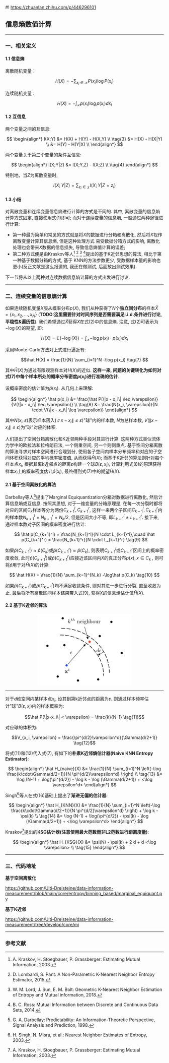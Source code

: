 #! https://zhuanlan.zhihu.com/p/446296101

## **信息熵数值计算**

---

### **一、相关定义**  

#### **1.1 信息熵**  

离散随机变量：

$$
H(X) = -\sum_{x_{i} \in \mathcal{X}} P(x_i) \log P(x_i) \tag{1}
$$

连续随机变量：

$$
H(X) = -\int_{\mathcal{X}} p(x_i) \log p(x_i) d x_i \tag{2}
$$

#### **1.2 互信息**  

两个变量之间的互信息:

$$
\begin{align*}
I(X;Y) &= H(X) + H(Y) - H(X,Y) \\ \tag{3}
    &= H(X) - H(X|Y) \\
    &= H(Y) - H(Y|X) \\
\end{align*}
$$

两个变量关于第三个变量的条件互信息:

$$
\begin{align*}
I(X;Y|Z) &= I(X;Y,Z) - I(X;Z) \\ \tag{4}
\end{align*}
$$

特别地，当$Z$为离散变量时, 

$$
I(X;Y|Z) = \sum_{z_i \in \mathcal{Z}} I(X;Y|Z=z_i) \tag{5}
$$

#### **1.3 小结**  

对离散变量和连续变量信息熵进行计算的方式是不同的. 其中, 离散变量的信息熵计算方式固定, 直接使用式(1)即可; 而对于连续变量的信息熵, 一般通过两种途径进行计算:  

* 第一种最为简单和常见的方式就是将$X$的数据进行分箱和离散化, 然后将$X$视作离散变量计算其信息熵, 但是这种处理方式
  易受数据分箱方式的影响, 离散化处理也会带来$X$数据的信息损失, 导致信息熵值计算的误差; 
* 第二种方式便是由Kraskov等人[^1] [^2] [^3] [^4]提出的基于K近邻思想的算法, 相比于第一种基于数据分箱的方式, 基于
  KNN的方法参数更少, 受数据样本量的影响也更小(反正文献是这么报道的, 我还在做测试, 后面放出测试效果).

下一节将从以上两种对连续数据信息熵计算的方式出发进行讨论.

---

### **二、连续变量的信息熵计算**  

如果连续随机变量$X$服从概率分布$p(X)$, 我们从种获得了$N$个**独立同分布**的样本$\hat{X}=\{x_1,x_2,...,x_N\}$ (**TODO:这里需要针对时间序列是否需要满足i.i.d.条件进行讨论, 平稳性&遍历性**). 我们希望通过$\hat{X}$获得$X$在式(2)中的信息熵. 注意, 式(2)可表示为$-\log(X)$的期望, 即:

$$H(X) = {\mathbb E}(-\log(X)) = \int_{\mathcal{X}}{-\log p(x_i) \cdot p(x_i) d x_i} \tag{6} $$

采用Monte-Carlo方法对上式进行逼近有:

$$\hat H(X) = \frac{1}{N} \sum_{i=1}^N -\log p(x_i) \tag{7} $$

其中$\hat H(X)$为通过有限观测样本对$H(X)$的近似. **这样一来, 问题的关键转化为如何对式(7)中每个样本所处的概率分布密度$p(x_i)$进行准确的估计**. 

设概率密度的估计值为$\hat p(x_i)$. 从几何上来理解:

$$
\begin{align*}
\hat p(x_i) &= \frac{\hat P(\|x - x_i\| \leq \varepsilon)}{V(\|x - x_i\| \leq \varepsilon)} \\ \tag{8}
  &= \frac{N(x_i, \varepsilon)}{N \cdot V(\|x - x_i\| \leq \varepsilon)}  
\end{align*}
$$

其中$N(x_i, \varepsilon)$表示样本落入$(\|x - x_i\| \leq \varepsilon)$"球"内的样本数, $N$为总样本数, $V(\|x - x_i\| \leq \varepsilon)$为"球"对应的体积. 

人们提出了空间分箱离散化和K近邻两种手段对其进行计算. 这两种方式类似流体力学中的欧拉法和拉格朗日法, 一个侧重空间, 另一个则侧重点. 基于空间分箱离散的算法寻求对样本空间进行合理划分, 使用各子空间内样本分布频率和对应的子空间体积获得对应的平均概率密度值, 从而获得$\hat H(X)$; 而基于K近邻的算法则针对每个样本点$x_i$, 根据其离k近邻点的距离$\varepsilon$构建一个球$B(\varepsilon,x_i)$, 计算利用式(8)的原理获得样本$x_i$上的概率密度估计$\hat p(x_i)$, 最终得到式(7)中的期望$\hat H(X)$.  


#### **2.1 基于空间离散化的算法**   

Darbellay等人[^5]提出了Marginal Equiquantization分箱对数据进行离散化, 然后计算信息熵或互信息. 按照其思想, 对于一维变量的分箱原理是, 在每一次分裂时都将对应的区间$C_k$样本等分为两份$C_{k+1}^l, C_{k+1}^r$, 这样一来两个子区间$C_{k+1}^l, C_{k+1}^r$内的样本数$N_{k+1}^l=N_{k+1}^r=N_{k}/2$, 但是区间大小不等, 即$L_{k+1}^l \neq L_{k+1}^r$. 接下来, 通过样本数对子区间的概率密度进行估计:

$$
\hat p(C_{k+1}^l) = \frac{N_{k+1}^l}{N \cdot L_{k+1}^l},\quad \hat p(C_{k+1}^r) = \frac{N_{k+1}^r}{N \cdot L_{k+1}^r} \tag{9}
$$
  
如果$\hat p(C_{k+1}^l) \approx \hat p(C_{k})$或$\hat p(C_{k+1}^r) \approx \hat p(C_{k})$, 则表明$C_{k+1}^l$或$C_{k+1}^r$区间上的概率密度收敛, 此时$\hat p(C_{k+1}^l)$或$\hat p(C_{k+1}^r)$应接近该区间内$X$的真正分布$p(x), x\in C_k$
, 则可将$\hat p$用于对$\hat H(X)$的计算:

$$
\hat H(X) = \frac{1}{N} \sum_{k=1}^{N_k} -\log\hat p(C_k) \tag{10}
$$

如果$\hat p(C_{k+1}^l)$或$\hat p(C_{k+1}^r)$均不满足收敛条件, 则对其进一步进行分裂, 直至收敛为止. 最后将所有离散区间样本结果带入式(9), 获得$X$的信息熵估计值$\hat H(X)$.
  
  
#### **2.2 基于K近邻的算法**  

<div align="center">
<img alt="基于KNN的测量方法.png" src="assets/基于KNN的测量方法.png" width="300" height="" >
</div>

---

对于$d$维空间内某样本点$x_i$, 设其到第k近邻点的距离为$\varepsilon$. 则通过样本频率估计"球"$B(\varepsilon, x_i)$内的样本概率为:

$$\hat P(\|x-x_i\| < \varepsilon) = \frac{k}{N-1} \tag{11}$$

对应球的体积为:

$$V_{x_i, \varepsilon} = \frac{\pi^{d/2}\varepsilon^d}{\Gamma(d/2+1)} \tag{12}$$

将式(11)和(12)代入式(7), 有如下的**朴素K近邻熵估计器(Naive KNN Entropy Estimator)**:

$$
\begin{align*}
\hat H_{naive}(X) &= \frac{1}{N} \sum_{i=1}^N \left(-\log \frac{k\cdot\Gamma(d/2+1)}{N \pi^{d/2}\varepsilon^d} \right) \\ \tag{13}
  &= \log (N-1) + \log(\pi^{d/2}) - \log k - \log (\Gamma(d/2+1)) + <\log \varepsilon^d>
\end{align*}
$$

Singh[^6]等人在式(16)基础上提出了**渐进无偏的估计器**:

$$
\begin{align*}
\hat H_{KNN}(X) &= \frac{1}{N} \sum_{i=1}^N \left(-\log \frac{k\cdot\Gamma(d/2+1)}{N \pi^{d/2}\varepsilon^d} \right) + \log k - \psi(k) \\ \tag{14}
  &= \log (N-1) + \log(\pi^{d/2}) - \psi(k) - \log (\Gamma(d/2+1)) + <\log \varepsilon^d>
\end{align*}
$$

Kraskov[^1]提出的**KSG估计器(注意使用最大范数而非L2范数进行距离度量)**:

$$
\begin{align*}
\hat H_{KSG}(X) &= \psi(N) - \psi(k) + 2 d + d <\log \varepsilon> \\ \tag{15}
\end{align*}
$$

---

### **三、代码地址**  

**基于空间离散化**    

https://github.com/Ulti-Dreisteine/data-information-measurement/blob/main/core/entropy/binning_based/marginal_equiquant.py

**基于K近邻**  

https://github.com/Ulti-Dreisteine/data-information-measurement/tree/develop/core/mi

---

### **参考文献**  

[^1]: A. Kraskov, H. Stoegbauer, P. Grassberger: Estimating Mutual Information, 2003.  
[^2]: D. Lombardi, S. Pant: A Non-Parametric K-Nearest Neighbor Entropy Estimator, 2015.  
[^3]: W. M. Lord, J. Sun, E. M. Bolt: Geometric K-Nearest Neighbor Estimation of Entropy and Mutual information, 2018.  
[^4]: B. C. Ross: Mutual Information between Discrete and Continuous Data Sets, 2014.  
[^5]: G. A. Darbellay: Predictability: An Information-Theoretic Perspective, Signal Analysis and Prediction, 1998.  
[^6]: H. Singh, N. Misra, et al.: Nearest Neighbor Estimates of Entropy, 2003.




